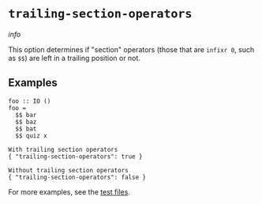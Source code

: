 # `trailing-section-operators`

$info$

This option determines if "section" operators (those that are `infixr 0`, such as `$$`) are left in a trailing position or not.

## Examples

```fourmolu-example-input
foo :: IO ()
foo =
  $$ bar
  $$ baz
  $$ bat
  $$ quiz x
```
```fourmolu-example-tab
With trailing section operators
{ "trailing-section-operators": true }
```
```fourmolu-example-tab
Without trailing section operators
{ "trailing-section-operators": false }
```

For more examples, see the [test files](https://github.com/fourmolu/fourmolu/tree/main/data/fourmolu/trailing-section-operators).
